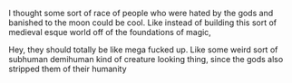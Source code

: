 
I thought some sort of race of people who were hated by the gods and banished to the moon could be cool. Like instead of building this sort of medieval esque world off of the foundations of magic, 

Hey, they should totally be like mega fucked up. Like some weird sort of subhuman demihuman kind of creature looking thing, since the gods also stripped them of their humanity